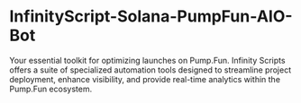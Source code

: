 # InfinityScript-Solana-PumpFun-AIO-Bot
Your essential toolkit for optimizing launches on Pump.Fun. Infinity Scripts offers a suite of specialized automation tools designed to streamline project deployment, enhance visibility, and provide real-time analytics within the Pump.Fun ecosystem.
